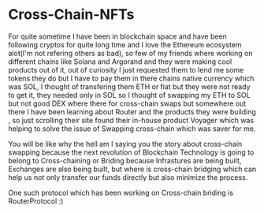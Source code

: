 # Cross-Chain-NFTs

For quite sometime I have been in blockchain space and have been following cryptos for quite long time and I love the Ethereum ecosystem alot(I'm not refering others as bad), so few of my friends where working on different chains like Solana and Argorand and they were making cool products out of it, out of curiosity I just requested them to lend me some tokens they do but I have to pay them in there chains native currency which was SOL, I thought of transfering them ETH or fiat but they were not ready to get it, they needed only in SOL so I thought of swapping my ETH to SOL but not good DEX where there for cross-chain swaps but somewhere out there I have been learning about Router and the products they were building , so just scrolling their site found their in-house product Voyager which was helping to solve the issue of Swapping cross-chain which was saver for me.

You will be like why the hell am I saying you the story about cross-chain swapping because the next revolution of Blockchain Technology is going to belong to Cross-chaining or Briding because Infrastures are being built, Exchanges are also being built, but where is cross-chain bridging which can help us not only transfer our funds directly but also minimize the process.

One such protocol which has been working on Cross-chain briding is RouterProtocol :)

